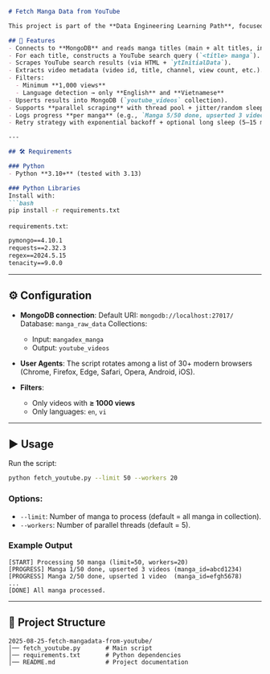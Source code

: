 ````markdown
# Fetch Manga Data from YouTube

This project is part of the **Data Engineering Learning Path**, focused on building a pipeline to fetch and store YouTube video metadata related to manga titles from MangaDex.

## 📌 Features
- Connects to **MongoDB** and reads manga titles (main + alt titles, in English and Vietnamese).
- For each title, constructs a YouTube search query (`<title> manga`).
- Scrapes YouTube search results (via HTML + `ytInitialData`).
- Extracts video metadata (video id, title, channel, view count, etc.).
- Filters:
  - Minimum **1,000 views**
  - Language detection → only **English** and **Vietnamese**
- Upserts results into MongoDB (`youtube_videos` collection).
- Supports **parallel scraping** with thread pool + jitter/random sleep.
- Logs progress **per manga** (e.g., `Manga 5/50 done, upserted 3 videos`).
- Retry strategy with exponential backoff + optional long sleep (5–15 mins) when blocked by YouTube.

---

## 🛠 Requirements

### Python
- Python **3.10+** (tested with 3.13)

### Python Libraries
Install with:
```bash
pip install -r requirements.txt
````

`requirements.txt`:

```txt
pymongo==4.10.1
requests==2.32.3
regex==2024.5.15
tenacity==9.0.0
```

---

## ⚙️ Configuration

* **MongoDB connection**:
  Default URI: `mongodb://localhost:27017/`
  Database: `manga_raw_data`
  Collections:

  * Input: `mangadex_manga`
  * Output: `youtube_videos`

* **User Agents**:
  The script rotates among a list of 30+ modern browsers (Chrome, Firefox, Edge, Safari, Opera, Android, iOS).

* **Filters**:

  * Only videos with **≥ 1000 views**
  * Only languages: `en`, `vi`

---

## ▶️ Usage

Run the script:

```bash
python fetch_youtube.py --limit 50 --workers 20
```

### Options:

* `--limit`: Number of manga to process (default = all manga in collection).
* `--workers`: Number of parallel threads (default = 5).

### Example Output

```
[START] Processing 50 manga (limit=50, workers=20)
[PROGRESS] Manga 1/50 done, upserted 3 videos (manga_id=abcd1234)
[PROGRESS] Manga 2/50 done, upserted 1 video  (manga_id=efgh5678)
...
[DONE] All manga processed.
```

---

## 📂 Project Structure

```
2025-08-25-fetch-mangadata-from-youtube/
│── fetch_youtube.py       # Main script
│── requirements.txt       # Python dependencies
│── README.md              # Project documentation
```